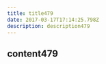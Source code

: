 ```yaml
---
title: title479
date: 2017-03-17T17:14:25.798Z
description: description479
---
```


## content479
  

